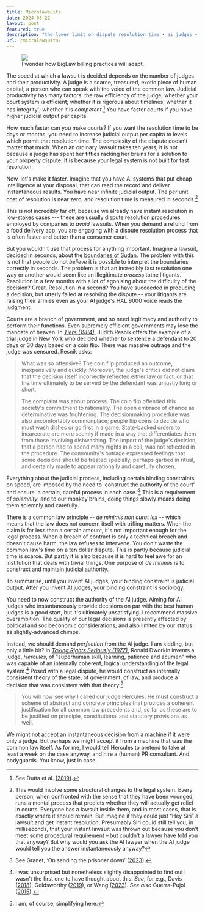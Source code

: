 ```yaml
---
title: Microlawsuits
date: 2024-08-22
layout: post
featured: true
description: "the lower limit on dispute resolution time • ai judges • slowness as legitimacy • dworkin's dream"
url: /microlawsuits/
---
```

<figure>
<img class="invert" src="/img/microlawsuits.png"/>
<figcaption>I wonder how BigLaw billing practices will adapt.</figcaption>
</figure>

The speed at which a lawsuit is decided depends on the number of judges and their productivity. A judge is a scarce, treasured, exotic piece of human capital; a person who can speak with the voice of the common law. Judicial productivity has many factors: the raw efficiency of the judge; whether your court system is efficient; whether it is rigorous about timelines; whether it has integrity'; whether it is *competent*.[^1] You have faster courts if you have higher judicial output per capita.

How much faster can you make courts? If you want the resolution time to be days or months, you need to increase judicial output per capita to levels which permit that resolution time. The complexity of the dispute doesn't matter that much. When an ordinary lawsuit takes ten years, it is not because a judge has spent her fifties racking her brains for a solution to your property dispute. It is because your legal system is not built for fast resolution. 

Now, let's make it faster. Imagine that you have AI systems that put cheap intelligence at your disposal, that can read the record and deliver instantaneous results. You have near infinite judicial output. The per unit cost of resolution is near zero, and resolution time is measured in seconds.[^2]

This is not incredibly far off, because we already have instant resolution in low-stakes cases --- these are usually dispute resolution procedures employed by companies to *avoid* lawsuits. When you demand a refund from a food delivery app, you are engaging with a dispute resolution process that is often faster and better than a consumer court.

But you wouldn't use that process for anything important. Imagine a lawsuit, decided in seconds, about the [boundaries of Sudan](https://en.wikipedia.org/wiki/Abyei#Arbitration_by_a_panel_under_the_Permanent_Court_of_Arbitration). The problem with this is not that people do not *believe* it is possible to interpret the boundaries correctly in seconds. The problem is that an incredibly fast resolution one way or another would seem like an illegitimate *process* tothe litigants. Resolution in a few months with a lot of agonising about the difficulty of the decision? Great. Resolution in a second? You have succeeded in producing a decision, but utterly failed at resolving the dispute -- your litigants are raising their armies even as your AI judge's HAL 9000 voice reads the judgment. 

Courts are a branch of government, and so need legitimacy and authority to perform their functions. Even supremely efficient governments may lose the mandate of heaven. In [*Tiers (1984)*](https://openyls.law.yale.edu/handle/20.500.13051/5336), Judith Resnik offers the example of a trial judge in New York who decided whether to sentence a defendant to 20 days or 30 days based on a coin flip. There was massive outrage and the judge was censured. Resnik asks: 

> What was so offensive? The coin flip produced an outcome, inexpensively and quickly. Moreover, the judge's critics did not claim that the decision itself incorrectly reflected either law or fact, or that the time ultimately to be served by the defendant was unjustly long or short.
>
> The complaint was about process. The coin flip offended this society's commitment to rationality. The open embrace of chance as determinative was frightening. The decisionmaking procedure was also uncomfortably commonplace; people flip coins to decide who must wash dishes or go first in a game. State-backed orders to incarcerate are more seemly if made in a way that differentiates them from those involving dishwashing. The import of the judge's decision, that a person had to spend many nights in a cell, was not reflected in the procedure. The community's outrage expressed feelings that some decisions should be treated specially, perhaps garbed in ritual, and certainly made to appear rationally and carefully chosen.

Everything about the judicial process, including certain binding constraints on speed, are imposed by the need to 'construct the authority of the court' and ensure 'a certain, careful process in each case.'[^3] This is a requirement of *solemnity*, and to our monkey brains, doing things slowly means doing them solemnly and carefully. 

There is a common law principle -- *de minimis non curat lex* -- which means that the law does not concern itself with trifling matters. When the claim is for less than a certain amount, it's not important enough for the legal process. When a breach of contract is only a technical breach and doesn't cause harm, the law refuses to intervene. You don't waste the common law's time on a ten dollar dispute. This is partly because judicial time is scarce. But partly it is also because it is hard to feel awe for an institution that deals with trivial things. One purpose of *de minimis* is to construct and maintain judicial authority.

To summarise, until you invent AI judges, your binding constraint is judicial output. After you invent AI judges, your binding constraint is sociology. 

You need to now construct the authority of the AI judge. Aiming for AI judges who instantaneously provide decisions on par with the best human judges is a good start, but it's ultimately unsatisfying. I recommend massive overambition. The quality of our legal decisions is presently affected by political and socioeconomic considerations; and also limited by our status as slightly-advanced chimps. 

Instead, we should demand *perfection* from the AI judge. I am kidding, but only a little bit? In [*Taking Rights Seriously (1977)*](https://en.wikipedia.org/wiki/Taking_Rights_Seriously), Ronald Dworkin invents a judge, *Hercules*, of "superhuman skill, learning, patience and acumen" who was capable of an internally coherent, logical understanding of the legal system.[^4] Posed with a legal dispute, he would construct an internally consistent theory of the state, of government, of law, and produce a decision that was consistent with that theory:[^5] 

> You will now see why I called our judge Hercules. He must construct a scheme of abstract and concrete principles that provides a coherent justification for all common law precedents and, so far as these are to be justified on principle, constitutional and statutory provisions as well.

We might not accept an instantaneous decision from a machine if it were only a judge. But perhaps we might accept it from a machine that was the common law itself. As for me, I would tell Hercules to pretend to take at least a week on the case anyway, and hire a (human) PR consultant. And bodyguards. You know, just in case.

[^1]: See Dutta et al. [(2019)](https://www.nipfp.org.in/media/medialibrary/2019/03/WP_2019_258.pdf).
[^2]: This would involve some structural changes to the legal system. Every person, when confronted with the sense that they have been wronged, runs a mental process that predicts whether they will actually get relief in courts. Everyone has a lawsuit inside them, and in most cases, that is exactly where it should remain. But imagine if they could just “Hey Siri” a lawsuit and get instant resolution. Presumably Siri could still tell you, in milliseconds, that your instant lawsuit was thrown out because you don’t meet some procedural requirement – but couldn’t a lawyer have told you that anyway? But why would you ask the AI lawyer when the AI judge would tell you the answer instantaneously anyway? 
[^3]: See Granet, ‘On sending the prisoner down’ ([2023](https://www.legalstyle.co.uk/2023/03/on-sending-prisoner-down.html)).
[^4]: I was unsurprised but nonetheless slightly disappointed to find out I wasn't the first one to have thought about this. *See*, for e.g., Davis ([2018](https://scholarlycommons.law.cwsl.edu/cgi/viewcontent.cgi?article=1666&context=cwlr)), Goldsworthy ([2019](https://papers.ssrn.com/sol3/papers.cfm?abstract_id=3774717)), or Wang ([2023](https://www.scirp.org/pdf/blr_2023121115461225.pdf)). *See also* Guerra-Pujol ([2015](https://papers.ssrn.com/sol3/papers.cfm?abstract_id=2548166)).
[^5]:I am, of course, simplifying here.

